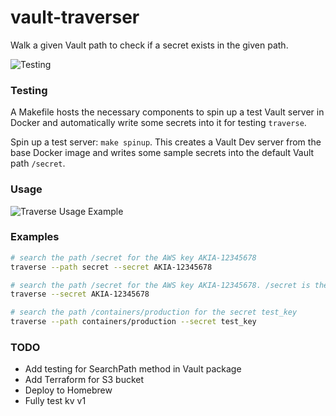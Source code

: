 # vault-traverser
Walk a given Vault path to check if a secret exists in the given path.

![Testing](https://github.com/lucassha/vault-traverser/actions/workflows/test.yml/badge.svg)

### Testing

A Makefile hosts the necessary components to spin up a test Vault server in Docker and automatically write some secrets into it for testing `traverse`. 

Spin up a test server: `make spinup`. This creates a Vault Dev server from the base Docker image and writes some sample secrets into the default Vault path `/secret`. 


### Usage

![Traverse Usage Example](https://github.com/lucassha/vault-traverser/blob/main/img/github_traverse.gif)

### Examples

```sh
# search the path /secret for the AWS key AKIA-12345678
traverse --path secret --secret AKIA-12345678

# search the path /secret for the AWS key AKIA-12345678. /secret is the default path
traverse --secret AKIA-12345678

# search the path /containers/production for the secret test_key
traverse --path containers/production --secret test_key
```

### TODO
- Add testing for SearchPath method in Vault package
- Add Terraform for S3 bucket
- Deploy to Homebrew
- Fully test kv v1